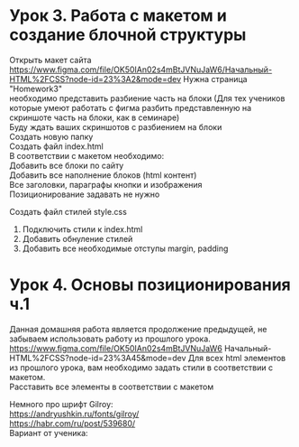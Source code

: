 # Урок 3. Работа с макетом и создание блочной структуры
Открыть макет сайта https://www.figma.com/file/OK50IAn02s4mBtJVNuJaW6/Начальный-HTML%2FCSS?node-id=23%3A2&mode=dev Нужна страница "Homework3"  
необходимо представить разбиение часть на блоки (Для тех учеников которые умеют работать с фигма разбить представленную на скриншоте часть на блоки, как в семинаре) <br> Буду ждать ваших скриншотов с разбиением на блоки  
Создать новую папку  
Создать файл index.html  
В соответствии с макетом необходимо:  
Добавить все блоки по сайту  
Добавить все наполнение блоков (html контент)  
Все заголовки, параграфы кнопки и изображения  
Позиционирование задавать не нужно  

Создать файл стилей style.css  
1. Подключить стили к index.html  
2. Добавить обнуление стилей  
3. Добавить все необходимые отступы margin, padding  

# Урок 4. Основы позиционирования ч.1
Данная домашняя работа является продолжение предыдущей, не забываем использовать работу из прошлого урока.  
https://www.figma.com/file/OK50IAn02s4mBtJVNuJaW6 Начальный-HTML%2FCSS?node-id=23%3A45&mode=dev
Для всех html элементов из прошлого урока, вам необходимо задать стили в соответствии с макетом.  
Расставить все элементы в соответствии с макетом  

Немного про шрифт Gilroy:  
https://andryushkin.ru/fonts/gilroy/  
https://habr.com/ru/post/539680/  
Вариант от ученика: <link href="https://fonts.cdnfonts.com/css/gilroy-bold" rel="stylesheet">   